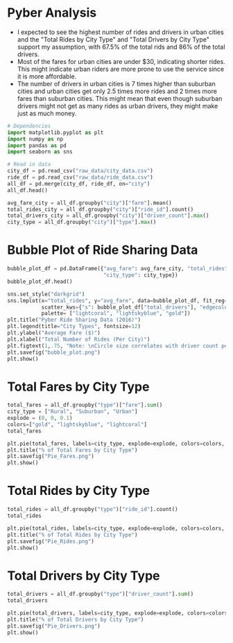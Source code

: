 
# Pyber Analysis

* I expected to see the highest number of rides and drivers in urban cities and the "Total Rides by City Type" and "Total Drivers by City Type" support my assumption, with 67.5% of the total rids and 86% of the total drivers.
* Most of the fares for urban cities are under \$30, indicating shorter rides. This might indicate urban riders are more prone to use the service since it is more affordable. 
* The number of drivers in urban cities is 7 times higher than suburban cities and urban cities get only 2.5 times more rides and 2 times more fares than suburban cities. This might mean that even though suburban drivers might not get as many rides as urban drivers, they might make just as much money.


```python
# Dependencies
import matplotlib.pyplot as plt
import numpy as np
import pandas as pd
import seaborn as sns
```


```python
# Read in data
city_df = pd.read_csv("raw_data/city_data.csv")
ride_df = pd.read_csv("raw_data/ride_data.csv")
all_df = pd.merge(city_df, ride_df, on="city")
all_df.head()
```


```python
avg_fare_city = all_df.groupby("city")["fare"].mean()
total_rides_city = all_df.groupby("city")["ride_id"].count()
total_drivers_city = all_df.groupby("city")["driver_count"].max()
city_type = all_df.groupby("city")["type"].max()
```

# Bubble Plot of Ride Sharing Data


```python
bubble_plot_df = pd.DataFrame({"avg_fare": avg_fare_city, "total_rides": total_rides_city, "total_drivers": total_drivers_city,\
                               "city_type": city_type})
bubble_plot_df.head()
```


```python
sns.set_style("darkgrid")
sns.lmplot(x="total_rides", y="avg_fare", data=bubble_plot_df, fit_reg=False, hue="city_type", \
           scatter_kws={"s": bubble_plot_df["total_drivers"], "edgecolor":"black", "alpha": .95}, legend_out=False, \
           palette= ["lightcoral", "lightskyblue", "gold"])
plt.title("Pyber Ride Sharing Data (2016)")
plt.legend(title="City Types", fontsize=12)
plt.ylabel("Average Fare ($)")
plt.xlabel("Total Number of Rides (Per City)")
plt.figtext(1,.75, "Note: \nCircle size correlates with driver count per city.", wrap=True, fontsize=12)
plt.savefig("bubble_plot.png")
plt.show()
```

# Total Fares by City Type


```python
total_fares = all_df.groupby("type")["fare"].sum()
city_type = ["Rural", "Suburban", "Urban"]
explode = (0, 0, 0.1)
colors=["gold", "lightskyblue", "lightcoral"]
total_fares
```


```python
plt.pie(total_fares, labels=city_type, explode=explode, colors=colors, autopct="%1.1f%%", shadow=True, startangle=110)
plt.title("% of Total Fares by City Type")
plt.savefig("Pie_Fares.png")
plt.show()
```

# Total Rides by City Type


```python
total_rides = all_df.groupby("type")["ride_id"].count()
total_rides
```


```python
plt.pie(total_rides, labels=city_type, explode=explode, colors=colors, autopct="%1.1f%%", shadow=True, startangle=120)
plt.title("% of Total Rides by City Type")
plt.savefig("Pie_Rides.png")
plt.show()
```

# Total Drivers by City Type


```python
total_drivers = all_df.groupby("type")["driver_count"].sum()
total_drivers
```


```python
plt.pie(total_drivers, labels=city_type, explode=explode, colors=colors, autopct="%1.1f%%", shadow=True, startangle=170)
plt.title("% of Total Drivers by City Type")
plt.savefig("Pie_Drivers.png")
plt.show()
```
